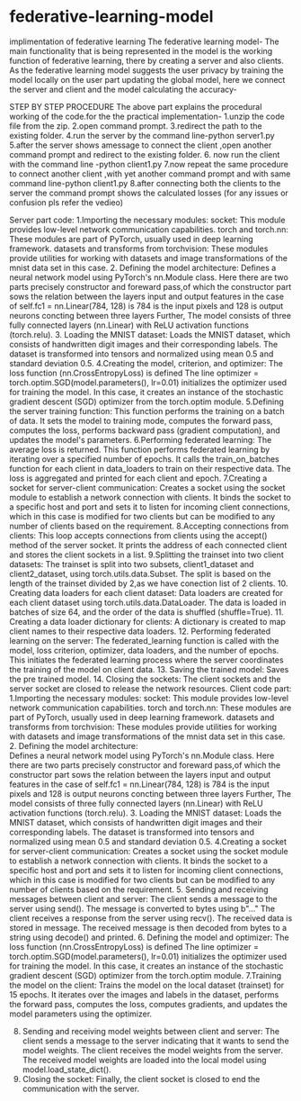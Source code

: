 # federative-learning-model
implimentation of federative learning
The federative learning model-
The main functionality that is being represented in the model is the working function of federative learning, there by creating a server and also clients.
As the federative learning model suggests the user privacy by training the model locally on the user part updating the global model, here we connect the server and client and the model calculating the accuracy-


STEP BY STEP PROCEDURE
The above part explains the procedural working of the code.for the the practical implementation-
1.unzip the code file from the zip.
2.open command prompt.
3.redirect the path to the existing folder.
4.run the server by the command line-python server1.py
5.after the server shows amessage to connect the client ,open another command prompt and redirect to the existing folder.
6. now run the client with the command line -python client1.py
7.now repeat the same procedure to connect another client ,with yet another command prompt and with same command line-python client1.py
8.after connecting both the clients to the server the command prompt shows the calculated losses
(for any issues or confusion pls refer the vedieo)
 
 
 Server part code:
1.Importing the necessary modules:
socket: This module provides low-level network communication capabilities.
torch and torch.nn: These modules are part of PyTorch, usually used in deep learning framework.
datasets and transforms from torchvision: These modules provide utilities for working with datasets and image transformations of the mnist data set in this case.
2. Defining the model architecture:
Defines a neural network model using PyTorch's nn.Module class.
Here there are two parts precisely constructor and foreward pass,of which the constructor part sows the relation between the layers input and output features in the case of self.fc1 = nn.Linear(784, 128) is 784 is the input pixels and 128 is output neurons concting between three layers
Further, The model consists of three fully connected layers (nn.Linear) with ReLU activation functions (torch.relu).
3. Loading the MNIST dataset:
Loads the MNIST dataset, which consists of handwritten digit images and their corresponding labels.
The dataset is transformed into tensors and normalized using mean 0.5 and standard deviation 0.5.
4.Creating the model, criterion, and optimizer:
The loss function (nn.CrossEntropyLoss) is defined
The line optimizer = torch.optim.SGD(model.parameters(), lr=0.01) initializes the optimizer used for training the model. In this case, it creates an instance of the stochastic gradient descent (SGD) optimizer from the torch.optim module.
5.Defining the server training function:
This function performs the training on a batch of data.
It sets the model to training mode, computes the forward pass, computes the loss, performs backward pass (gradient computation), and updates the model's parameters.
6.Performing federated learning:
The average loss is returned.
This function performs federated learning by iterating over a specified number of epochs.
It calls the train_on_batches function for each client in data_loaders to train on their respective data.
The loss is aggregated and printed for each client and epoch.
7.Creating a socket for server-client communication:
Creates a socket using the socket module to establish a network connection with clients.
It binds the socket to a specific host and port and sets it to listen for incoming client connections, which in this case is modified for two clients but can be modified to any number of clients based on the requirement.
8.Accepting connections from clients:
This loop accepts connections from clients using the accept() method of the server socket.
It prints the address of each connected client and stores the client sockets in a list.
9.Splitting the trainset into two client datasets:
The trainset is split into two subsets, client1_dataset and client2_dataset, using torch.utils.data.Subset.
The split is based on the length of the trainset divided by 2,as we have conection list of 2 clients.
10. Creating data loaders for each client dataset:
Data loaders are created for each client dataset using torch.utils.data.DataLoader.
The data is loaded in batches of size 64, and the order of the data is shuffled (shuffle=True).
11. Creating a data loader dictionary for clients:
A dictionary is created to map client names to their respective data loaders.
12. Performing federated learning on the server:
The federated_learning function is called with the model, loss criterion, optimizer, data loaders, and the number of epochs.
This initiates the federated learning process where the server coordinates the training of the model on client data.
13. Saving the trained model:
Saves the pre trained model.
14. Closing the sockets:
The client sockets and the server socket are closed to release the network resources.
Client code part:
1.Importing the necessary modules:
socket: This module provides low-level network communication capabilities.
torch and torch.nn: These modules are part of PyTorch, usually used in deep learning framework.
datasets and transforms from torchvision: These modules provide utilities for working with datasets and image transformations of the mnist data set in this case.
2. Defining the model architecture:          
Defines a neural network model using PyTorch's nn.Module class.
Here there are two parts precisely constructor and foreward pass,of which the constructor part sows the relation between the layers input and output features in the case of self.fc1 = nn.Linear(784, 128) is 784 is the input pixels and 128 is output neurons concting between three layers
Further, The model consists of three fully connected layers (nn.Linear) with ReLU activation functions (torch.relu).
3. Loading the MNIST dataset:
Loads the MNIST dataset, which consists of handwritten digit images and their corresponding labels.
The dataset is transformed into tensors and normalized using mean 0.5 and standard deviation 0.5.
4.Creating a socket for server-client communication:
Creates a socket using the socket module to establish a network connection with clients.
It binds the socket to a specific host and port and sets it to listen for incoming client connections, which in this case is modified for two clients but can be modified to any number of clients based on the requirement.
5. Sending and receiving messages between client and server:
 The client sends a message to the server using send(). The message is converted to bytes using         b"..."
The client receives a response from the server using recv(). The received data is stored in message.
The received message is then decoded from bytes to a string using decode() and printed.
6. Defining the model and optimizer:
The loss function (nn.CrossEntropyLoss) is defined
The line optimizer = torch.optim.SGD(model.parameters(), lr=0.01) initializes the optimizer used for training the model. In this case, it creates an instance of the stochastic gradient descent (SGD) optimizer from the torch.optim module.
7.Training the model on the client:
Trains the model on the local dataset (trainset) for 15 epochs.
It iterates over the images and labels in the dataset, performs the forward pass, computes the loss, computes gradients, and updates the model parameters using the optimizer.

8. Sending and receiving model weights between client and server:
The client sends a message to the server indicating that it wants to send the model weights.
The client receives the model weights from the server.
The received model weights are loaded into the local model using model.load_state_dict().
9. Closing the socket:
Finally, the client socket is closed to end the communication with the server.
